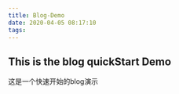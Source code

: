 ```yaml
---
title: Blog-Demo
date: 2020-04-05 08:17:10
tags:
---
```

## This is the blog quickStart Demo
这是一个快速开始的blog演示
